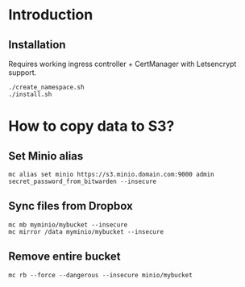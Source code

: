 # Introduction
## Installation
Requires working ingress controller + CertManager with Letsencrypt support.

```console
./create_namespace.sh
./install.sh
```
# How to copy data to S3?
## Set Minio alias
```console
mc alias set minio https://s3.minio.domain.com:9000 admin secret_password_from_bitwarden --insecure
```

## Sync files from Dropbox
```console
mc mb myminio/mybucket --insecure
mc mirror /data myminio/mybucket --insecure 
```

## Remove entire bucket
```console
mc rb --force --dangerous --insecure minio/mybucket
```
